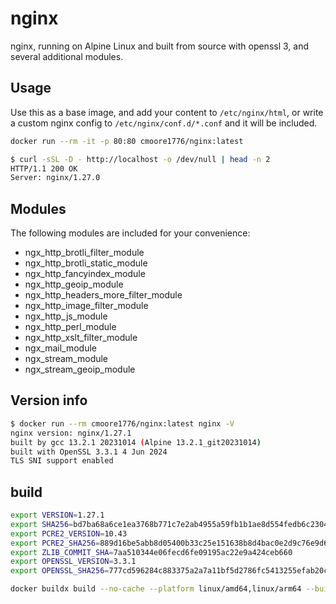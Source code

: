 # nginx

nginx, running on Alpine Linux and built from source with openssl 3, and several additional modules.

## Usage

Use this as a base image, and add your content to `/etc/nginx/html`, or write a custom nginx config to `/etc/nginx/conf.d/*.conf` and it will be included.

```bash
docker run --rm -it -p 80:80 cmoore1776/nginx:latest
```

```bash
$ curl -sSL -D - http://localhost -o /dev/null | head -n 2
HTTP/1.1 200 OK
Server: nginx/1.27.0
```

## Modules

The following modules are included for your convenience:

- ngx_http_brotli_filter_module
- ngx_http_brotli_static_module
- ngx_http_fancyindex_module
- ngx_http_geoip_module
- ngx_http_headers_more_filter_module
- ngx_http_image_filter_module
- ngx_http_js_module
- ngx_http_perl_module
- ngx_http_xslt_filter_module
- ngx_mail_module
- ngx_stream_module
- ngx_stream_geoip_module

## Version info

```bash
$ docker run --rm cmoore1776/nginx:latest nginx -V
nginx version: nginx/1.27.1
built by gcc 13.2.1 20231014 (Alpine 13.2.1_git20231014) 
built with OpenSSL 3.3.1 4 Jun 2024
TLS SNI support enabled
```

## build

```bash
export VERSION=1.27.1
export SHA256=bd7ba68a6ce1ea3768b771c7e2ab4955a59fb1b1ae8d554fedb6c2304104bdfc
export PCRE2_VERSION=10.43
export PCRE2_SHA256=889d16be5abb8d05400b33c25e151638b8d4bac0e2d9c76e9d6923118ae8a34e
export ZLIB_COMMIT_SHA=7aa510344e06fecd6fe09195ac22e9a424ceb660
export OPENSSL_VERSION=3.3.1
export OPENSSL_SHA256=777cd596284c883375a2a7a11bf5d2786fc5413255efab20c50d6ffe6d020b7e

docker buildx build --no-cache --platform linux/amd64,linux/arm64 --build-arg VERSION --build-arg SHA256 --build-arg PCRE2_VERSION --build-arg PCRE2_SHA256 --build-arg ZLIB_COMMIT_SHA --build-arg OPENSSL_VERSION --build-arg OPENSSL_SHA256 --build-arg MORE_HEADERS_COMMIT_SHA -t cmoore1776/nginx:latest -t cmoore1776/nginx:${VERSION} -t cmoore1776/nginx:${VERSION}-openssl-${OPENSSL_VERSION} --pull --push .
```
